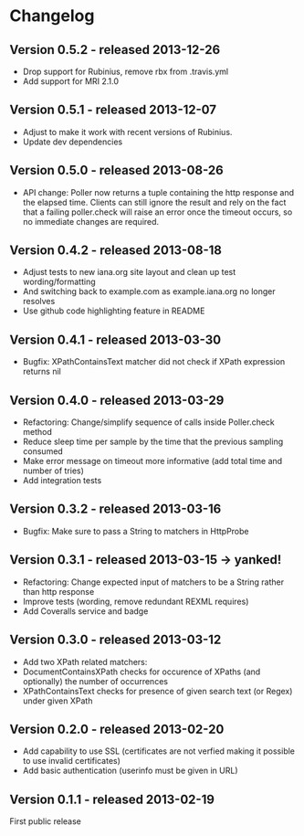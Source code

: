 Changelog
=========

Version 0.5.2 - released 2013-12-26
-------------

* Drop support for Rubinius, remove rbx from .travis.yml
* Add support for MRI 2.1.0

Version 0.5.1 - released 2013-12-07
-------------

* Adjust to make it work with recent versions of Rubinius.
* Update dev dependencies

Version 0.5.0 - released 2013-08-26
-------------

* API change: Poller now returns a tuple containing the http response and the elapsed time. Clients can still ignore the result and rely on the fact that a failing poller.check will raise an error once the timeout occurs, so no immediate changes are required.

Version 0.4.2 - released 2013-08-18
-------------

* Adjust tests to new iana.org site layout and clean up test wording/formatting
* And switching back to example.com as example.iana.org no longer resolves
* Use github code highlighting feature in README

Version 0.4.1 - released 2013-03-30
-------------

* Bugfix: XPathContainsText matcher did not check if XPath expression returns nil

Version 0.4.0 - released 2013-03-29
-------------

* Refactoring: Change/simplify sequence of calls inside Poller.check method
* Reduce sleep time per sample by the time that the previous sampling consumed
* Make error message on timeout more informative (add total time and number of tries)
* Add integration tests

Version 0.3.2 - released 2013-03-16
-------------

* Bugfix: Make sure to pass a String to matchers in HttpProbe

Version 0.3.1 - released 2013-03-15 -> yanked!
-------------

* Refactoring: Change expected input of matchers to be a String rather than http response
* Improve tests (wording, remove redundant REXML requires)
* Add Coveralls service and badge

Version 0.3.0 - released 2013-03-12
-------------

* Add two XPath related matchers:
 * DocumentContainsXPath checks for occurence of XPaths (and optionally) the number of occurrences
 * XPathContainsText checks for presence of given search text (or Regex) under given XPath

Version 0.2.0 - released 2013-02-20
-------------

* Add capability to use SSL (certificates are not verfied making it possible to use invalid certificates)
* Add basic authentication (userinfo must be given in URL)


Version 0.1.1 - released 2013-02-19
-------------

First public release

